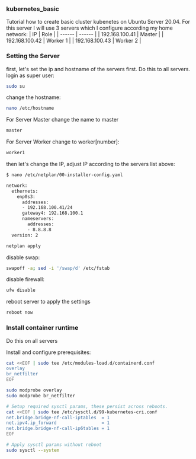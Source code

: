 ### kubernetes_basic
Tutorial how to create basic cluster kubenetes on Ubuntu Server 20.04.
For this server I will use 3 servers which I configure according my home network:
| IP | Role |
| ------ | ------ |
| 192.168.100.41 | Master |
| 192.168.100.42 | Worker 1 |
| 192.168.100.43 | Worker 2 |


### Setting the Server
first, let's set the ip and hostname of the servers first. Do this to all servers.
login as super user:
```sh
sudo su
```
change the hostname:
```sh
nano /etc/hostname
```
For Server Master change the name to master 
```sh
master
```
For Server Worker change to worker[number]:
```sh
worker1
```
then let's change the IP, adjust IP according to the servers list above:
```sh
$ nano /etc/netplan/00-installer-config.yaml
```
```sh
network:
  ethernets:
    enp0s3:
      addresses:
      - 192.168.100.41/24
      gateway4: 192.168.100.1
      nameservers:
        addresses:
        - 8.8.8.8
  version: 2
```
```sh
netplan apply
```
disable swap:
```sh
swapoff -a; sed -i '/swap/d' /etc/fstab
```
disable firewall:
```sh
ufw disable
```
reboot server to apply the settings
```sh
reboot now
```
### Install container runtime
Do this on all servers

Install and configure prerequisites:
```sh
cat <<EOF | sudo tee /etc/modules-load.d/containerd.conf
overlay
br_netfilter
EOF

sudo modprobe overlay
sudo modprobe br_netfilter

# Setup required sysctl params, these persist across reboots.
cat <<EOF | sudo tee /etc/sysctl.d/99-kubernetes-cri.conf
net.bridge.bridge-nf-call-iptables  = 1
net.ipv4.ip_forward                 = 1
net.bridge.bridge-nf-call-ip6tables = 1
EOF

# Apply sysctl params without reboot
sudo sysctl --system
```


